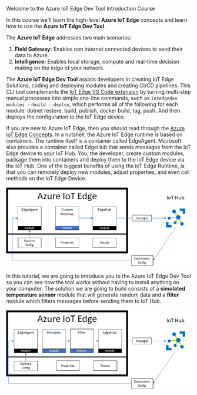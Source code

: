 Welcome to the Azure IoT Edge Dev Tool Introduction Course

In this course we'll learn the high-level **Azure IoT Edge** concepts and learn how to use the **Azure IoT Edge Dev Tool**.

The **Azure IoT Edge** addresses two main scenarios:
1. **Field Gateway:** Enables non internet connected devices to send their data to Azure.
1. **Intelligence:** Enables local storage, compute and real-time decision making on the edge of your network.

The **Azure IoT Edge Dev Tool** assists developers in creating IoT Edge Solutions, coding and deploying modules and creating CI/CD pipelines. This CLI tool complements the [IoT Edge VS Code extension](https://marketplace.visualstudio.com/items?itemName=vsciot-vscode.azure-iot-edge) by turning multi-step manual processes into simple one-line commands, such as `iotedgedev modules --build --deploy`, which performs all of the following for each module: dotnet restore, build, publish, docker build, tag, push. And then deploys the configuration to the IoT Edge device.

If you are new to Azure IoT Edge, then you should read through the [Azure IoT Edge Concepts](https://docs.microsoft.com/en-us/azure/iot-edge/iot-edge-modules). In a nutshell, the Azure IoT Edge runtime is based on containers. The runtime itself is a container called EdgeAgent. Microsoft also provides a container called EdgeHub that sends messages from the IoT Edge device to your IoT Hub. You, the developer, create custom modules, package them into containers and deploy them to the IoT Edge device via the IoT Hub. One of the biggest benefits of using the IoT Edge Runtime, is that you can remotely deploy new modules, adjust properties, and even call methods on the IoT Edge Device.

![Azure IoT Edge Architecture](assets/iotedgearch.png)

In this tutorial, we are going to introduce you to the Azure IoT Edge Dev Tool so you can see how the tool works without having to install anything on your computer.  The solution we are going to build consists of a **simulated temperature sensor** module that will generate random data and a **filter** module which filters messages before sending them to IoT Hub.

![Azure IoT Edge Architecture](assets/iotedgearchcustom.png)
